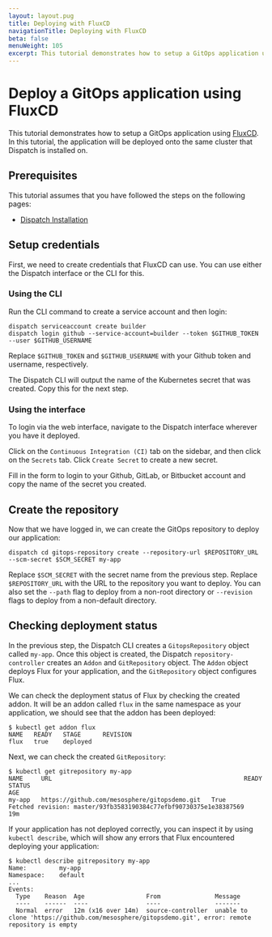 ```yaml
---
layout: layout.pug
title: Deploying with FluxCD
navigationTitle: Deploying with FluxCD
beta: false
menuWeight: 105
excerpt: This tutorial demonstrates how to setup a GitOps application using FluxCD.
---
```


# Deploy a GitOps application using FluxCD

This tutorial demonstrates how to setup a GitOps application using [FluxCD](https://toolkit.fluxcd.io/). In this tutorial, the application will be deployed onto the same cluster that Dispatch is installed on.

## Prerequisites

This tutorial assumes that you have followed the steps on the following pages:

- [Dispatch Installation](../../../install/)

## Setup credentials

First, we need to create credentials that FluxCD can use. You can use either the Dispatch interface or the CLI for this.

### Using the CLI

Run the CLI command to create a service account and then login:

```
dispatch serviceaccount create builder
dispatch login github --service-account=builder --token $GITHUB_TOKEN --user $GITHUB_USERNAME
```

Replace `$GITHUB_TOKEN` and `$GITHUB_USERNAME` with your Github token and username, respectively.

The Dispatch CLI will output the name of the Kubernetes secret that was created. Copy this for the next step.

### Using the interface

To login via the web interface, navigate to the Dispatch interface wherever you have it deployed.

Click on the `Continuous Integration (CI)` tab on the sidebar, and then click on the `Secrets` tab. Click `Create Secret` to create a new secret.

Fill in the form to login to your Github, GitLab, or Bitbucket account and copy the name of the secret you created.

## Create the repository

Now that we have logged in, we can create the GitOps repository to deploy our application:

```
dispatch cd gitops-repository create --repository-url $REPOSITORY_URL --scm-secret $SCM_SECRET my-app
```

Replace `$SCM_SECRET` with the secret name from the previous step. Replace `$REPOSITORY_URL` with the URL to the repository you want to deploy. You can also set the `--path` flag to deploy from a non-root directory or `--revision` flags to deploy from a non-default directory.

## Checking deployment status

In the previous step, the Dispatch CLI creates a `GitopsRepository` object called `my-app`. Once this object is created, the Dispatch `repository-controller` creates an `Addon` and `GitRepository` object. The `Addon` object deploys Flux for your application, and the `GitRepository` object configures Flux.

We can check the deployment status of Flux by checking the created addon. It will be an addon called `flux` in the same namespace as your application, we should see that the addon has been deployed:

```
$ kubectl get addon flux
NAME   READY   STAGE      REVISION
flux   true    deployed   
```

Next, we can check the created `GitRepository`:

```
$ kubectl get gitrepository my-app
NAME     URL                                                     READY   STATUS                                                              AGE
my-app   https://github.com/mesosphere/gitopsdemo.git   True    Fetched revision: master/93fb3583190384c77efbf90730375e1e38387569   19m
```

If your application has not deployed correctly, you can inspect it by using `kubectl describe`, which will show any errors that Flux encountered deploying your application:

```
$ kubectl describe gitrepository my-app
Name:         my-app
Namespace:    default
...
Events:
  Type    Reason  Age                 From               Message
  ----    ------  ----                ----               -------
  Normal  error   12m (x16 over 14m)  source-controller  unable to clone 'https://github.com/mesosphere/gitopsdemo.git', error: remote repository is empty
```
